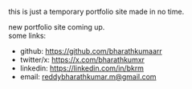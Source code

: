 this is just a temporary portfolio site made in no time. 

new portfolio site coming up.  
some links:  
- github: https://github.com/bharathkumaarr
- twitter/x: https://x.com/bharathkumxr
- linkedin: https://linkedin.com/in/bkrm
- email: reddybharathkumar.m@gmail.com
